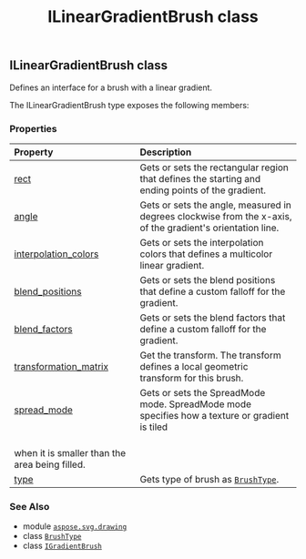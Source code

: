 ﻿---
title: ILinearGradientBrush class
second_title: Aspose.SVG for Python via .NET API References
description: 
type: docs
weight: 100
url: /python-net/aspose.svg.drawing/ilineargradientbrush/
is_root: false
---

## ILinearGradientBrush class

Defines an interface for a brush with a linear gradient.



The ILinearGradientBrush type exposes the following members:

### Properties
| Property | Description |
| :- | :- |
| [rect](/svg/python-net/aspose.svg.drawing/ilineargradientbrush/rect) | Gets or sets the rectangular region that defines the starting and ending points of the gradient. |
| [angle](/svg/python-net/aspose.svg.drawing/ilineargradientbrush/angle) | Gets or sets the angle, measured in degrees clockwise from the x-axis, of the gradient's orientation line. |
| [interpolation_colors](/svg/python-net/aspose.svg.drawing/ilineargradientbrush/interpolation_colors) | Gets or sets the interpolation colors that defines a multicolor linear gradient. |
| [blend_positions](/svg/python-net/aspose.svg.drawing/ilineargradientbrush/blend_positions) | Gets or sets the blend positions that define a custom falloff for the gradient. |
| [blend_factors](/svg/python-net/aspose.svg.drawing/ilineargradientbrush/blend_factors) | Gets or sets the blend factors that define a custom falloff for the gradient. |
| [transformation_matrix](/svg/python-net/aspose.svg.drawing/ilineargradientbrush/transformation_matrix) | Get the transform. The transform defines a local geometric transform for this brush. |
| [spread_mode](/svg/python-net/aspose.svg.drawing/ilineargradientbrush/spread_mode) | Gets or sets the SpreadMode mode. SpreadMode mode specifies how a texture or gradient is tiled<br/>when it is smaller than the area being filled. |
| [type](/svg/python-net/aspose.svg.drawing/ilineargradientbrush/type) | Gets type of brush as [`BrushType`](/svg/python-net/aspose.svg.drawing/brushtype). |



### See Also
* module [`aspose.svg.drawing`](..)
* class [`BrushType`](/svg/python-net/aspose.svg.drawing/brushtype)
* class [`IGradientBrush`](/svg/python-net/aspose.svg.drawing/igradientbrush)
